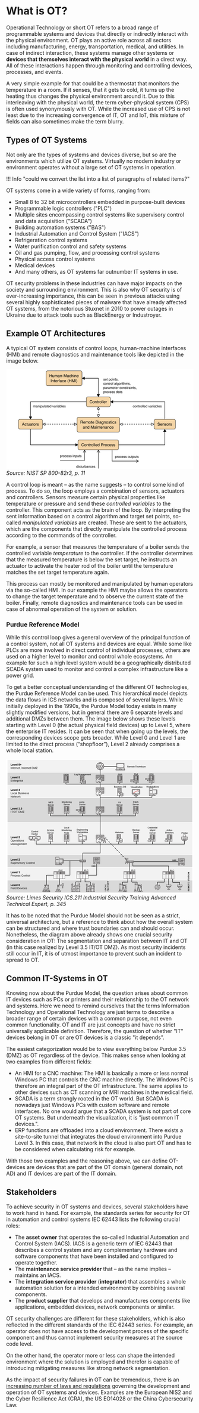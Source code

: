# What is OT?

Operational Technology or short OT refers to a broad range of programmable
systems and devices that directly or indirectly interact with the physical
environment. OT plays an active role across all sectors including manufacturing,
energy, transportation, medical, and utilities. In case of indirect interaction,
these systems manage other systems
or **devices that themselves interact with the physical world** in a direct way. All
of these interactions happen through monitoring and controlling devices,
processes, and events.

A very simple example for that could be a thermostat that
monitors the temperature in a room. If it senses, that it gets to cold, it turns
up the heating thus changes the physical environment around it. Due to this
interleaving with the physical world, the term cyber-physical system (CPS) is
often used synonymously with OT. While the increased use of CPS is not least due
to the increasing convergence of IT, OT and IoT, this mixture of fields can also
sometimes make the term blurry.


## Types of OT Systems

Not only are the types of systems and devices diverse, but so are the environments which utilize OT systems. Virtually no modern industry or environment operates without a large set of OT systems in operation.

!!! Info "could we convert the list into a list of paragraphs of related items?"

OT systems come in a wide variety of forms, ranging from:

- Small 8 to 32 bit microcontrollers embedded in purpose-built devices
- Programmable logic controllers ("PLC")
- Multiple sites encompassing control systems like supervisory control and data acquisition ("SCADA")
- Building automation systems ("BAS")
- Industrial Automation and Control System ("IACS")
- Refrigeration control systems
- Water purification control and safety systems
- Oil and gas pumping, flow, and processing control systems
- Physical access control systems
- Medical devices
- And many others, as OT systems far outnumber IT systems in use.

OT security problems in these industries can have major impacts on the society and surrounding environment. This is also why OT security is of ever-increasing importance, this can be seen in previous attacks using several highly sophisticated pieces of malware that have already affected OT systems, from the notorious Stuxnet in 2010 to power outages in Ukraine due to attack tools such as BlackEnergy or Industroyer.

## Example OT Architectures

A typical OT system consists of control loops, human-machine interfaces (HMI)
and remote diagnostics and maintenance tools like depicted in the image below.

![Components of an OT System](../assets/images/nist_architecture.png)<br>
*Source: NIST SP 800-82r3, p. 11*

A control loop is meant – as the name suggests – to control some kind of
process. To do so, the loop employs a combination of sensors, actuators and
controllers. Sensors measure certain physical properties like temperature or
pressure and send these *controlled variables* to the controller. This component
acts as the brain of the loop. By interpreting the sent information based on a
control algorithm and target set points, so-called *manipulated variables* are
created. These are sent to the actuators, which are the components that directly
manipulate the controlled process according to the commands of the controller.

For example, a sensor that measures the temperature of a boiler sends the
controlled variable *temperature* to the controller. If the controller
determines that the measured temperature is below the set target, he instructs
an actuator to activate the heater rod of the boiler until the temperature
matches the set target temperature again.

This process can mostly be monitored and manipulated by human operators via the
so-called HMI. In our example the HMI maybe allows the operators to change the
target temperature and to observe the current state of the boiler. Finally,
remote diagnostics and maintenance tools can be used in case of abnormal
operation of the system or solution.

### Purdue Reference Model

While this control loop gives a general overview of the principal function of a
control system, not all OT systems and devices are equal. While some like PLCs
are more involved in direct control of individual processes, others are used on
a higher level to monitor and control whole ecosystems. An example for such a
high level system would be a geographically distributed SCADA system used to
monitor and control a complex infrastructure like a power grid.

To get a better
conceptual understanding of the different OT technologies, the Purdue Reference
Model can be used. This hierarchical model depicts the data flows in ICS
networks and is composed of several layers. While initially deployed in the
1990s, the Purdue Model today exists in many slightly modified versions, but in
general there are 6 separate levels and additional DMZs between them. The image
below shows these levels starting with Level 0 (the actual physical field
devices) up to Level 5, where the enterprise IT resides. It can be seen that
when going up the levels, the corresponding devices scope gets broader. While
Level 0 and Level 1 are limited to the direct process (“shopfloor”), Level 2
already comprises a whole local station.

![Purdue Model Architecture Example](../assets/images/limes_purdue_model_example.png)<br>
*Source: Limes Security ICS.211 Industrial Security Training Advanced Technical Expert, p. 345*

It has to be noted that the Purdue Model should not be seen as a strict,
universal architecture, but a reference to think about how the overall system
can be structured and where trust boundaries can and should occur. Nonetheless,
the diagram above already shows one crucial security consideration in OT: The
segmentation and separation between IT and OT (in this case realized by Level
3.5 IT/OT DMZ). As most security incidents still occur in IT, it is of utmost
importance to prevent such an incident to spread to OT.

## Common IT-Systems in OT
Knowing now about the Purdue Model, the question arises about common IT devices such as PCs or printers and their relationship to the OT network and systems. Here we need to remind ourselves that the terms Information Technology and Operational Technology are just terms to describe a broader range of certain devices with a common purpose, not even common functionality. OT and IT are just concepts and have no strict universally applicable definition. Therefore, the question of whether "IT" devices belong in OT or are OT devices is a classic "it depends". 

The easiest categorization would be to view everything below Purdue 3.5 (DMZ) as OT regardless of the device. This makes sense when looking at two examples from different fields:

- An HMI for a CNC machine: The HMI is basically a more or less normal Windows PC that controls the CNC machine directly. The Windows PC is therefore an integral part of the OT infrastructure. The same applies to other devices such as CT scanning or MRI machines in the medical field.
- SCADA is a term strongly rooted in the OT world. But SCADA is nowadays just Windows PCs with custom software and remote interfaces. No one would argue that a SCADA system is not part of core OT systems. But underneath the visualization, it is "just common IT devices.".
- ERP functions are offloaded into a cloud environment. There exists a site-to-site tunnel that integrates the cloud environment into Purdue Level 3. In this case, that network in the cloud is also part OT and has to be considered when calculating risk for example.

With those two examples and the reasoning above, we can define OT-devices are devices that are part of the OT domain (general domain, not AD) and IT devices are part of the IT domain. 


## Stakeholders

To achieve security in OT systems and devices, several stakeholders have to work
hand in hand. For example, the standards series for security for OT in
automation and control systems IEC 62443 lists the following crucial roles:

- The **asset owner** that operates the so-called Industrial Automation and Control System (IACS). IACS is a generic term of IEC 62443 that describes a control system and any complementary hardware and software components that have been installed and configured to operate together.
- The **maintenance service provider** that – as the name implies – maintains an IACS.
- The **integration service provider** (**integrator**) that assembles a whole automation solution for a intended environment by combining several components.
- The **product supplier** that develops and manufactures components like applications, embedded devices, network components or similar.

OT security challenges are different for these stakeholders, which is also
reflected in the different standards of the IEC 62443 series. For example, an
operator does not have access to the development process of the specific
component and thus cannot implement security measures at the source code level.

On the other hand, the operator more or less can shape the intended environment
where the solution is employed and therefor is capable of introducing mitigating
measures like strong network segmentation.

As the impact of security failures in OT can be tremendous, there is an
[increasing number of laws and regulations](related-standards) governing the development and
operation of OT systems and devices. Examples are the European NIS2 and the
Cyber Resilience Act (CRA), the US EO14028 or the China Cybersecurity Law.
